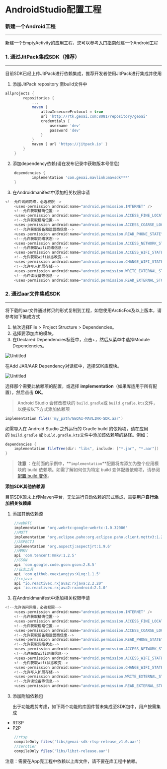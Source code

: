 # AndroidStudio配置工程

### 新建一个Android工程

---

新建一个EmptyActivity的应用工程，您可以参考[入门指南](https://developer.android.com/studio/intro?hl=zh-cn)创建一个Android工程

### 1. 通过JitPack集成SDK（推荐）
---
目前SDK已经上传JitPack进行依赖集成，推荐开发者使用JitPack进行集成并使用

1. 添加JitPack repository 至build文件中
```groovy
allprojects {
		repositories {
			...
            maven {
                allowInsecureProtocol = true
                url 'http://rtk.geoai.com:8081/repository/geoai'
                credentials {
                    username 'dev'
                    password 'dev'
                }
            }
			maven { url 'https://jitpack.io' }
		}
	}
```
2. 添加dependency依赖(请在发布记录中获取版本号信息)
```groovy
	dependencies {
	        implementation 'com.geoai.mavlink:mavsdk***'
	}
```
3. 在Androidmanifest中添加相关权限申请
```groovy
<!--允许访问网络，必选权限-->
    <uses-permission android:name="android.permission.INTERNET" />
    <!--允许获取精确位置-->
    <uses-permission android:name="android.permission.ACCESS_FINE_LOCATION" />
    <!--允许获取粗略位置-->
    <uses-permission android:name="android.permission.ACCESS_COARSE_LOCATION" />
    <!--允许获取设备和运营商信息-->
    <uses-permission android:name="android.permission.READ_PHONE_STATE" />
    <!--允许获取网络状态-->
    <uses-permission android:name="android.permission.ACCESS_NETWORK_STATE" />
    <!--允许获取wifi网络信息-->
    <uses-permission android:name="android.permission.ACCESS_WIFI_STATE" />
    <!--允许获取wifi状态改变-->
    <uses-permission android:name="android.permission.CHANGE_WIFI_STATE" />
    <!--允许写入扩展存储-->
    <uses-permission android:name="android.permission.WRITE_EXTERNAL_STORAGE" />
    <!--允许读设备等信息-->
    <uses-permission android:name="android.permission.READ_EXTERNAL_STORAGE" />
```

### 2. 通过aar文件集成SDK

---

将下载的aar文件通过拷贝的形式复制到工程，如您使用ArcticFox及以上版本，请参考如下集成方式

1. 依次选择File > Project Structure > Dependencies。
2. 选择要添加库的模块。
3. 在Declared Dependencies标签中，点击+，然后从菜单中选择Module Dependencies。

![Untitled](https://imgs.wiki/imgs/2023/02/27/a5495b453b95a7d1.png)

在Add JAR/AAR Dependency对话框中，选择SDK库模块。

![Untitled](https://imgs.wiki/imgs/2023/02/27/eb731b69ed37053b.png)

选择那个需要此依赖项的配置，或选择 **implementation**（如果库适用于所有配置），然后点击 **OK**。

> Android Studio 会修改模块的 `build.gradle`或 `build.gradle.kts`文件，以便按以下方式添加依赖项
>

```groovy
implementation files('my_path/GEOAI-MAVLINK-SDK.aar')
```

如需导入在 Android Studio 之外运行的 Gradle build 的依赖项，请在应用的 `build.gradle`
或 `build.gradle.kts`文件中添加该依赖项的路径。例如：

```groovy
dependencies {
    implementation fileTree(dir: "libs", include: ["*.jar", "*.aar"])
}
```

> **注意**
：在前面的示例中，**`implementation`**配置将库添加为整个应用模块的 build 依赖项。如需了解如何仅为特定 build 变体配置依赖项，请参阅[配置 build 变体](https://developer.android.com/studio/build/build-variants?hl=zh-cn)。
>

**添加SDK其他依赖源**

目前SDK暂未上传Maven平台，无法进行自动依赖的形式集成，需要用户**自行添加相关依赖库**

1. 添加其他依赖源
```groovy
    //webRTC
    implementation 'org.webrtc:google-webrtc:1.0.32006'
    //MQTT
    implementation 'org.eclipse.paho:org.eclipse.paho.client.mqttv3:1.2.4'
    //ASPECTJ
    implementation 'org.aspectj:aspectjrt:1.9.6'
    //MMKV
    api 'com.tencent:mmkv:1.2.5'
	//GSON
    api 'com.google.code.gson:gson:2.8.5'
    //日志工具
    api 'com.github.xuexiangjys:XLog:1.1.5'
	//rxjava
    api "io.reactivex.rxjava2:rxjava:2.2.20"
    api 'io.reactivex.rxjava2:rxandroid:2.1.0'
```

3. 在Androidmanifest中添加相关权限申请
```groovy
<!--允许访问网络，必选权限-->
    <uses-permission android:name="android.permission.INTERNET" />
    <!--允许获取精确位置-->
    <uses-permission android:name="android.permission.ACCESS_FINE_LOCATION" />
    <!--允许获取粗略位置-->
    <uses-permission android:name="android.permission.ACCESS_COARSE_LOCATION" />
    <!--允许获取设备和运营商信息-->
    <uses-permission android:name="android.permission.READ_PHONE_STATE" />
    <!--允许获取网络状态-->
    <uses-permission android:name="android.permission.ACCESS_NETWORK_STATE" />
    <!--允许获取wifi网络信息-->
    <uses-permission android:name="android.permission.ACCESS_WIFI_STATE" />
    <!--允许获取wifi状态改变-->
    <uses-permission android:name="android.permission.CHANGE_WIFI_STATE" />
    <!--允许写入扩展存储-->
    <uses-permission android:name="android.permission.WRITE_EXTERNAL_STORAGE" />
    <!--允许读设备等信息-->
    <uses-permission android:name="android.permission.READ_EXTERNAL_STORAGE" />
```

3. 添加附加依赖包

   出于功能裁剪考虑，如下两个功能的库固件暂未集成至SDK包中，用户按需集成

- RTSP
- P2P

```groovy
    //rtsp
    compileOnly files('libs/geoai-sdk-rtsp-release_v1.0.aar')
    //zerotier
    compileOnly files('libs/libzt-release.aar')
```

注意：需要在App壳工程中依赖以上库文件，请不要在库工程中依赖。
